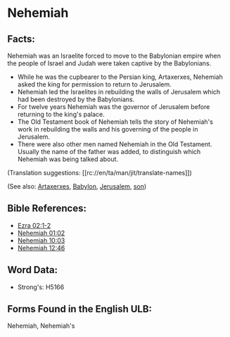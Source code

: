 # Nehemiah

## Facts:

Nehemiah was an Israelite forced to move to the Babylonian empire when the people of Israel and Judah were taken captive by the Babylonians.

* While he was the cupbearer to the Persian king, Artaxerxes, Nehemiah asked the king for permission to return to Jerusalem.
* Nehemiah led the Israelites in rebuilding the walls of Jerusalem which had been destroyed by the Babylonians.
* For twelve years Nehemiah was the governor of Jerusalem before returning to the king's palace.
* The Old Testament book of Nehemiah tells the story of Nehemiah's work in rebuilding the walls and his governing of the people in Jerusalem.
* There were also other men named Nehemiah in the Old Testament. Usually the name of the father was added, to distinguish which Nehemiah was being talked about.

(Translation suggestions: [[rc://en/ta/man/jit/translate-names]])

(See also: [Artaxerxes](../names/artaxerxes.md), [Babylon](../names/babylon.md), [Jerusalem](../names/jerusalem.md), [son](../kt/son.md))

## Bible References:

* [Ezra 02:1-2](rc://en/tn/help/ezr/02/01)
* [Nehemiah 01:02](rc://en/tn/help/neh/01/02)
* [Nehemiah 10:03](rc://en/tn/help/neh/10/03)
* [Nehemiah 12:46](rc://en/tn/help/neh/12/46)

## Word Data:

* Strong's: H5166

## Forms Found in the English ULB:

Nehemiah, Nehemiah's
